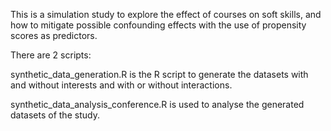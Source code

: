 This is a simulation study to explore the effect of courses on soft skills, and how to mitigate possible confounding effects with the use of propensity scores as predictors.

There are 2 scripts:

synthetic_data_generation.R is the R script to generate the datasets with and without interests and with or without interactions.

synthetic_data_analysis_conference.R is used to analyse the generated datasets of the study.
